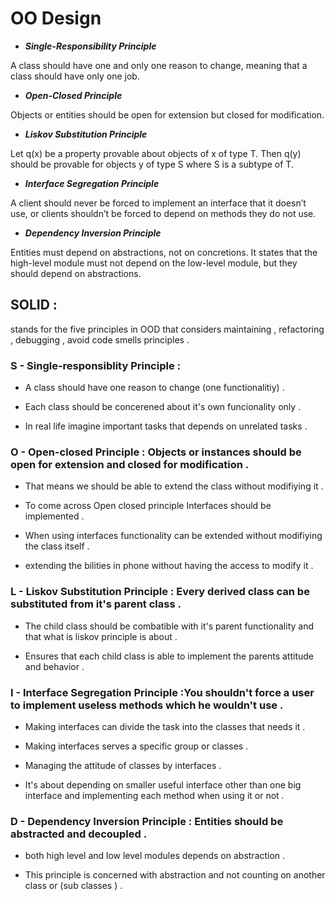 # OO Design

- ***Single-Responsibility Principle***

A class should have one and only one reason to change, meaning that a class should have only one job.

- ***Open-Closed Principle***

Objects or entities should be open for extension but closed for modification.

- ***Liskov Substitution Principle***

Let q(x) be a property provable about objects of x of type T. Then q(y) should be provable for objects y of type S where S is a subtype of T.

- ***Interface Segregation Principle***

A client should never be forced to implement an interface that it doesn’t use, or clients shouldn’t be forced to depend on methods they do not use.

- ***Dependency Inversion Principle***

Entities must depend on abstractions, not on concretions. It states that the high-level module must not depend on the low-level module, but they should depend on abstractions.

## **SOLID :** 
stands for the five principles in OOD that considers maintaining , refactoring , debugging , avoid code smells principles .


### **S - Single-responsiblity Principle :**
- A class should have one reason to change (one functionalitiy) .

- Each class should be concerened about it's own funcionality only .

- In real life imagine important tasks that depends on unrelated tasks .

### **O - Open-closed Principle : Objects or instances should be open for extension and closed for modification .**
- That means we should be able to extend the class without modifiying it .

- To come across Open closed principle Interfaces should be implemented .

- When using interfaces functionality can be extended without modifiying the class itself .

- extending the bilities in phone without having the access to modify it .


### **L - Liskov Substitution Principle : Every derived class can be substituted from it's parent class .**
- The child class should be combatible with it's parent functionality and that what is liskov principle is about .

- Ensures that each child class is able to implement the parents attitude and behavior .


### **I - Interface Segregation Principle :You shouldn't force a user to implement useless methods which he wouldn't use .**
- Making interfaces can divide the task into the classes that needs it .

- Making interfaces serves a specific group or classes .

- Managing the attitude of classes by interfaces .

- It's about depending on smaller useful interface other than one big interface and implementing each method when using it or not .


### **D - Dependency Inversion Principle : Entities should be abstracted and decoupled .**
- both high level and low level modules depends on abstraction .

- This principle is concerned with abstraction and not counting on another class or (sub classes ) .